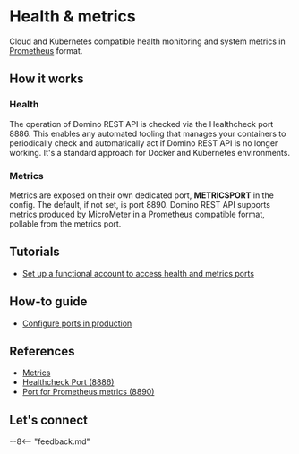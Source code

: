 # Health & metrics

Cloud and Kubernetes compatible health monitoring and system metrics in [Prometheus](https://prometheus.io/) format.

## How it works

### Health

The operation of Domino REST API is checked via the Healthcheck port 8886. This enables any automated tooling that manages your containers to periodically check and automatically act if Domino REST API is no longer working. It's a standard approach for Docker and Kubernetes environments.

### Metrics

Metrics are exposed on their own dedicated port, **METRICSPORT** in the config. The default, if not set, is port 8890. Domino REST API supports metrics produced by MicroMeter in a Prometheus compatible format, pollable from the metrics port.

## Tutorials

- [Set up a functional account to access health and metrics ports](../../tutorial/installconfig/configuration/setupfunctionalaccount.md)

## How-to guide

- [Configure ports in production](../../howto/production/prodports.md)

## References

- [Metrics](../../references/usingdominorestapi/metrics.md)
- [Healthcheck Port (8886)](../configuringPorts.md#healthcheck-port-8886)
- [Port for Prometheus metrics (8890)](../configuringPorts.md#port-for-prometheus-metrics-8890)

## Let's connect

--8<-- "feedback.md"

